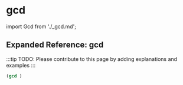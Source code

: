 # gcd

import Gcd from './_gcd.md';

<Gcd />

## Expanded Reference: gcd

:::tip
TODO: Please contribute to this page by adding explanations and examples
:::

```lisp
(gcd )
```
